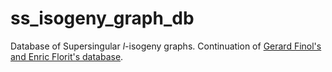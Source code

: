 # ss_isogeny_graph_db
Database of Supersingular $l$-isogeny graphs. Continuation of [Gerard Finol's and Enric Florit's database](https://isogenies.enricflorit.com/).
